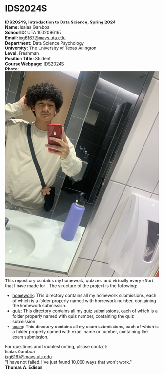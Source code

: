 # IDS2024S
**IDS2024S, Introduction to Data Science, Spring 2024**  
**Name:** Isaias Gamboa  
**School ID:** UTA 1002096167  
**Email:** ixg6167@mavs.uta.edu  
**Department:** Data Science Psychology  
**University:** The University of Texas Arlington   
**Level:** Freshman  
**Position Title:** Student  
**Course Webpage:** [IDS2024S](https://www.cdslab.org/IDS2024S/)  
**Photo:**  ![A photo of Isaias](IMG_4616.JPG)  
This repository contains my homework, quizzes, and virtually every effort that I have made for <course name>. The structure of the project is the following:  
+ [homework](./hw): This directory contains all my homework submissions, each of which is a folder properly named with homework number, containing the homework submission.  
+ [quiz](./quiz): This directory contains all my quiz submissions, each of which is a folder properly named with quiz number, containing the quiz submission.  
+ [exam](./exam): This directory contains all my exam submissions, each of which is a folder properly named with exam name or number, containing the exam submission.  

For questions and troubleshooting, please contact:  
Isaias Gamboa  
ixg6167@mavs.uta.edu  
"I have not failed. I've just found 10,000 ways that won't work."  
**Thomas A. Edison** 

